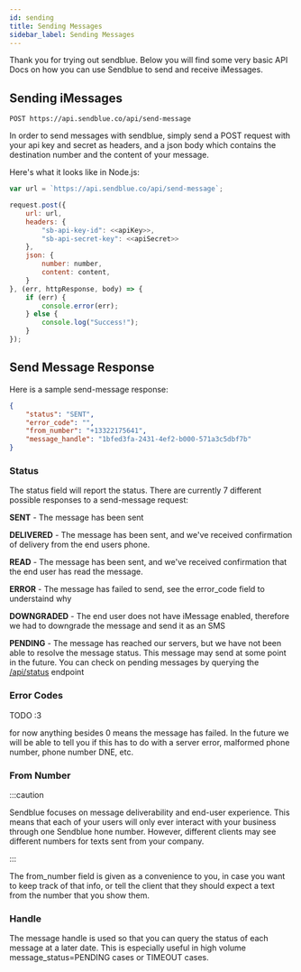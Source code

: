```yaml
---
id: sending
title: Sending Messages
sidebar_label: Sending Messages
---
```


Thank you for trying out sendblue. Below you will find some very basic API Docs on how you can use Sendblue to send and receive iMessages.

## Sending iMessages

`POST https://api.sendblue.co/api/send-message`

In order to send messages with sendblue, simply send a POST request with your api key and secret as headers, and a json body which contains the destination number and the content of your message.

Here's what it looks like in Node.js:

``` js
var url = `https://api.sendblue.co/api/send-message`;

request.post({
    url: url,
    headers: {
        "sb-api-key-id": <<apiKey>>,
        "sb-api-secret-key": <<apiSecret>>
    },
    json: {
        number: number,
        content: content,
    }
}, (err, httpResponse, body) => {
    if (err) {
        console.error(err);
    } else {
        console.log("Success!");
    }
});
```

## Send Message Response

Here is a sample send-message response:

```json
{
    "status": "SENT",
    "error_code": "",
    "from_number": "+13322175641",
    "message_handle": "1bfed3fa-2431-4ef2-b000-571a3c5dbf7b"
}
```

### Status

The status field will report the status. There are currently 7 different possible responses to a send-message request:

**SENT** - The message has been sent

**DELIVERED** - The message has been sent, and we've received confirmation of delivery from the end users phone.

**READ** - The message has been sent, and we've received confirmation that the end user has read the message.

**ERROR** - The message has failed to send, see the error_code field to understaind why

**DOWNGRADED** - The end user does not have iMessage enabled, therefore we had to downgrade the message and send it as an SMS

**PENDING** - The message has reached our servers, but we have not been able to resolve the message status. This message may send at some point in the future. You can check on pending messages by querying the [/api/status](status.md) endpoint

### Error Codes

TODO :3

for now anything besides 0 means the message has failed. In the future we will be able to tell you if this has to do with a server error, malformed phone number, phone number DNE, etc.

### From Number

:::caution

Sendblue focuses on message deliverability and end-user experience. This means that each of your users will only ever interact with your business through one Sendblue hone number. However, different clients may see different numbers for texts sent from your company.

:::

The from_number field is given as a convenience to you, in case you want to keep track of that info, or tell the client that they should expect a text from the number that you show them.


### Handle

The message handle is used so that you can query the status of each message at a later date. This is especially useful in high volume message_status=PENDING cases or TIMEOUT cases.
